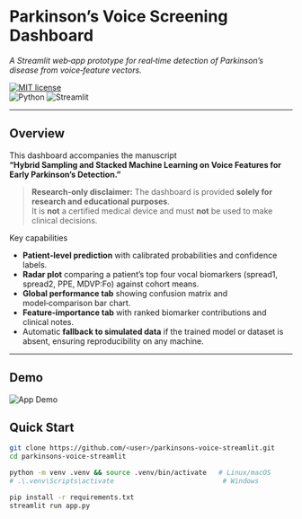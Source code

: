# Parkinson’s Voice Screening Dashboard

*A Streamlit web‑app prototype for real‑time detection of Parkinson’s disease from voice‑feature vectors.*

[![MIT license](https://img.shields.io/badge/License-MIT-blue.svg)](LICENSE)  
![Python](https://img.shields.io/badge/python-3.10%2B-blue) ![Streamlit](https://img.shields.io/badge/Streamlit-1.32-orange)

---

## Overview
This dashboard accompanies the manuscript  
**“Hybrid Sampling and Stacked Machine Learning on Voice Features for Early Parkinson’s Detection.”**

> **Research‑only disclaimer:** The dashboard is provided **solely for research and educational purposes**.  
> It is **not** a certified medical device and must **not** be used to make clinical decisions.

Key capabilities
* **Patient‑level prediction** with calibrated probabilities and confidence labels.  
* **Radar plot** comparing a patient’s top four vocal biomarkers (spread1, spread2, PPE, MDVP:Fo) against cohort means.  
* **Global performance tab** showing confusion matrix and model‑comparison bar chart.  
* **Feature‑importance tab** with ranked biomarker contributions and clinical notes.  
* Automatic **fallback to simulated data** if the trained model or dataset is absent, ensuring reproducibility on any machine.

---

## Demo
![App Demo](demo.gif)

## Quick Start

```bash
git clone https://github.com/<user>/parkinsons-voice-streamlit.git
cd parkinsons-voice-streamlit

python -m venv .venv && source .venv/bin/activate   # Linux/macOS
# .\.venv\Scripts\activate                           # Windows

pip install -r requirements.txt
streamlit run app.py
